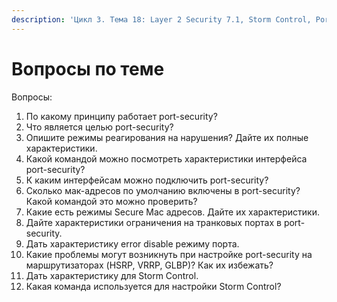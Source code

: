 ```yaml
---
description: 'Цикл 3. Тема 18: Layer 2 Security 7.1, Storm Control, Port Security'
---
```


# Вопросы по теме

Вопросы:  
1. По какому принципу работает port-security?  
2. Что является целью port-security?  
3. Опишите режимы реагирования на нарушения? Дайте их полные характеристики.  
4. Какой командой можно посмотреть характеристики интерфейса port-security?  
5. К каким интерфейсам можно подключить port-security?  
6. Сколько мак-адресов по умолчанию включены в port-security? Какой командой это можно проверить?  
7. Какие есть режимы Secure Mac адресов. Дайте их характеристики.  
8. Дайте характеристики ограничения на транковых портах в port-security.  
9. Дать характеристику error disable режиму порта.  
10. Какие проблемы могут возникнуть при настройке port-security на маршрутизаторах \(HSRP, VRRP, GLBP\)? Как их избежать?  
11. Дать характеристику для Storm Control.  
12. Какая команда используется для настройки Storm Control?  


